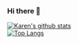 ### Hi there 👋
[![Karen's github stats](https://github-readme-stats.vercel.app/api?username=karenchuu&theme=dark&show_icons=true&hide=stars,commits,contribs)](https://github.com/karenchuu/github-readme-stats)  
[![Top Langs](https://github-readme-stats.vercel.app/api/top-langs/?username=karenchuu&layout=compact&theme=ayu-mirage&hide=javascript,html)](https://github.com/karenchuu/github-readme-stats)
<!--
**karenchuu/karenchuu** is a ✨ _special_ ✨ repository because its `README.md` (this file) appears on your GitHub profile.

Here are some ideas to get you started:

- 🔭 I’m currently working on ...
- 🌱 I’m currently learning ...
- 👯 I’m looking to collaborate on ...
- 🤔 I’m looking for help with ...
- 💬 Ask me about ...
- 📫 How to reach me: ...
- 😄 Pronouns: ...
- ⚡ Fun fact: ...
-->
